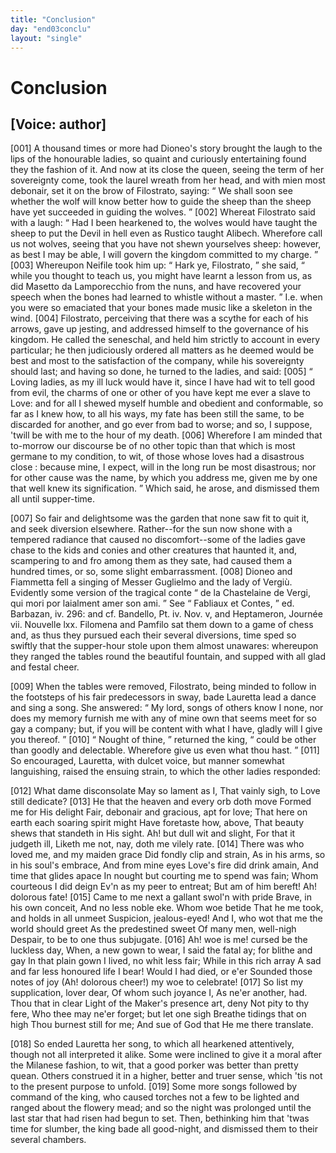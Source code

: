 ```yaml
---
title: "Conclusion"
day: "end03conclu"
layout: "single"
---
```

<div id="d03conclu" type="conclusion" who="author">
 <h1>
  Conclusion
 </h1>
 <p>
  <h2>
   [Voice: author]
  </h2>
 </p>
 <p>
  <a name="p03970001">
   [001]
  </a>
  A thousand times or more had Dioneo's story brought the laugh to
 the lips of the honourable ladies, so quaint and curiously entertaining
 found they the fashion of it. And now at its close the queen, seeing the
 term of her sovereignty come, took the laurel wreath from her head,
 and with mien most debonair, set it on the brow of Filostrato,
 saying:
  <q direct="unspecified">
   We shall soon see whether the wolf will know better
 how to guide the sheep than the sheep have yet succeeded in guiding
 the wolves.
  </q>
  <a name="p03970002">
   [002]
  </a>
  Whereat Filostrato said with a laugh:
  <q direct="unspecified">
   Had I been
 hearkened to, the wolves would have taught the sheep to put the
 Devil in hell even as Rustico taught Alibech. Wherefore call us not
 wolves, seeing that you have not shewn yourselves sheep: however,
 as best I may be able, I will govern the kingdom committed to my
   charge.
  </q>
  <a name="p03970003">
   [003]
  </a>
  Whereupon Neifile took him up:
  <q direct="unspecified">
   Hark ye, Filostrato,
  </q>
  she said,
  <q direct="unspecified">
   while you thought to teach us, you might have learnt a
 lesson from us, as did Masetto da Lamporecchio from the nuns, and
 have recovered your speech when the bones had learned to whistle
 without a master.
  </q>
  <note>
   I.e.
   when you were so emaciated that your
 bones made music like a skeleton in the wind.
  </note>
  <a name="p03970004">
   [004]
  </a>
  Filostrato, perceiving that there was a scythe
 for each of his arrows, gave up jesting, and addressed himself to the
 governance of his kingdom. He called the seneschal, and held him
 strictly to account in every particular; he then judiciously ordered
 all matters as he deemed would be best and most to the satisfaction of
 the company, while his sovereignty should last; and having so done,
 he turned to the ladies, and said:
  <a name="p03970005">
   [005]
  </a>
  <q direct="unspecified">
   Loving ladies, as my ill luck
 would have it, since I have had wit to tell good from evil, the charms
 of one or other of you have kept me ever a slave to Love: and for
 all I shewed myself humble and obedient and conformable, so far as
 I knew how, to all his ways, my fate has been still the same, to be
 discarded for another, and go ever from bad to worse; and so, I
 suppose, 'twill be with me to the hour of my death.
   <a name="p03970006">
    [006]
   </a>
   Wherefore I am
 minded that to-morrow our discourse be of no other topic than that
	which is most germane to my condition, to wit,
   <seg type="topic">
    of those whose loves
 had a disastrous close
   </seg>
   : because mine, I expect, will in the long
 run be most disastrous; nor for other cause was the name, by which
 you address me, given me by one that well knew its signification.
  </q>
  Which said, he arose, and dismissed them all until supper-time.
 </p>
 <p>
  <a name="p03970007">
   [007]
  </a>
  So fair and delightsome was the garden that none saw fit to quit
 it, and seek diversion elsewhere. Rather--for the sun now shone
 with a tempered radiance that caused no discomfort--some of the
 ladies gave chase to the kids and conies and other creatures that
 haunted it, and, scampering to and fro among them as they sate,
 had caused them a hundred times, or so, some slight embarrassment.
  <a name="p03970008">
   [008]
  </a>
  Dioneo and Fiammetta fell a singing of Messer Guglielmo
 and the lady of Vergi&ugrave;.
  <note>
   Evidently some version of the tragical
   conte
   <q direct="unspecified">
    de la
 Chastelaine de
 Vergi, qui mori por laialment amer son ami.
   </q>
   See
   <q direct="unspecified">
    Fabliaux et
 Contes,
   </q>
   ed. Barbazan, iv. 296: and cf. Bandello, Pt. iv. Nov. v, and Heptameron,
 Journ&eacute;e vii. Nouvelle lxx.
  </note>
  Filomena and Pamfilo sat them down to
 a game of chess and, as thus they pursued each their several
  diversions, time sped so swiftly that the supper-hour stole upon them
 almost unawares: whereupon they ranged the tables round the
 beautiful fountain, and supped with all glad and festal cheer.
 </p>
 <p>
  <a name="p03970009">
   [009]
  </a>
  When the tables were removed, Filostrato, being minded to
 follow in the footsteps of his fair predecessors in sway, bade Lauretta
 lead a dance and sing a song. She answered:
  <q direct="unspecified">
   My lord, songs of
 others know I none, nor does my memory furnish me with any of
 mine own that seems meet for so gay a company; but, if you will
 be content with what I have, gladly will I give you thereof.
  </q>
  <a name="p03970010">
   [010]
  </a>
  <q direct="unspecified">
   Nought of thine,
  </q>
  returned the king,
  <q direct="unspecified">
   could be other than
 goodly and delectable. Wherefore give us even what thou hast.
  </q>
  <a name="p03970011">
   [011]
  </a>
  So
 encouraged, Lauretta, with dulcet voice, but manner somewhat
 languishing, raised the ensuing strain, to which the other ladies
 responded:
 </p>
 <div3 type="song" who="lauretta">
  <lg>
   <a name="p03970012">
    [012]
   </a>
   <l>
    What dame disconsolate
   </l>
   <l>
    May so lament as I,
   </l>
   <l>
    That vainly sigh, to Love still dedicate?
   </l>
  </lg>
  <lg>
   <a name="p03970013">
    [013]
   </a>
   <l>
    He that the heaven and every orb doth move
   </l>
   <l>
    Formed me for His delight
   </l>
   <l>
    Fair, debonair and gracious, apt for love;
   </l>
   <l>
    That here on earth each soaring spirit might
   </l>
   <l>
    Have foretaste how, above,
   </l>
   <l>
    That beauty shews that standeth in His sight.
   </l>
   <l>
    Ah! but dull wit and slight,
   </l>
   <l>
    For that it judgeth ill,
   </l>
   <l>
    Liketh me not, nay, doth me vilely rate.
   </l>
  </lg>
  <lg>
   <a name="p03970014">
    [014]
   </a>
   <l>
    There was who loved me, and my maiden grace
   </l>
   <l>
    Did fondly clip and strain,
   </l>
   <l>
    As in his arms, so in his soul's embrace,
   </l>
   <l>
    And from mine eyes Love's fire did drink amain,
   </l>
   <l>
    And time that glides apace
   </l>
   <l>
    In nought but courting me to spend was fain;
   </l>
   <l>
    Whom courteous I did deign
   </l>
   <l>
    Ev'n as my peer to entreat;
   </l>
   <l>
    But am of him bereft! Ah! dolorous fate!
   </l>
  </lg>
  <lg>
   <a name="p03970015">
    [015]
   </a>
   <l>
    Came to me next a gallant swol'n with pride
   </l>
   <l>
    Brave, in his own conceit,
   </l>
   <l>
    And no less noble eke. Whom woe betide
   </l>
   <l>
    That he me took, and holds in all unmeet
   </l>
   <l>
    Suspicion, jealous-eyed!
   </l>
   <l>
    And I, who wot that me the world should greet
   </l>
   <l>
    As the predestined sweet
   </l>
   <l>
    Of many men, well-nigh
   </l>
   <l>
    Despair, to be to one thus subjugate.
   </l>
  </lg>
  <lg>
   <a name="p03970016">
    [016]
   </a>
   <l>
    Ah! woe is me! cursed be the luckless day,
   </l>
   <l>
    When, a new gown to wear,
   </l>
   <l>
    I said the fatal ay; for blithe and gay
   </l>
   <l>
    In that plain gown I lived, no whit less fair;
   </l>
   <l>
    While in this rich array
   </l>
   <l>
    A sad and far less honoured life I bear!
   </l>
   <l>
    Would I had died, or e'er
   </l>
   <l>
    Sounded those notes of joy
   </l>
   <l>
    (Ah! dolorous cheer!) my woe to celebrate!
   </l>
  </lg>
  <lg>
   <a name="p03970017">
    [017]
   </a>
   <l>
    So list my supplication, lover dear,
   </l>
   <l>
    Of whom such joyance I,
   </l>
   <l>
    As ne'er another, had. Thou that in clear
   </l>
   <l>
    Light of the Maker's presence art, deny
   </l>
   <l>
    Not pity to thy fere,
   </l>
   <l>
    Who thee may ne'er forget; but let one sigh
   </l>
   <l>
    Breathe tidings that on high
   </l>
   <l>
    Thou burnest still for me;
   </l>
   <l>
    And sue of God that He me there translate.
   </l>
  </lg>
 </div3>
 <p>
  <a name="p03970018">
   [018]
  </a>
  So ended Lauretta her song, to which all hearkened attentively,
 though not all interpreted it alike. Some were inclined to give it a
 moral after the Milanese fashion, to wit, that a good porker was
 better than pretty quean. Others construed it in a higher, better
 and truer sense, which 'tis not to the present purpose to unfold.
  <a name="p03970019">
   [019]
  </a>
  Some more songs followed by command of the king, who caused
 torches not a few to be lighted and ranged about the flowery mead;
 and so the night was prolonged until the last star that had risen had
 begun to set. Then, bethinking him that 'twas time for slumber,
 the king bade all good-night, and dismissed them to their several
 chambers.
 </p>
</div>